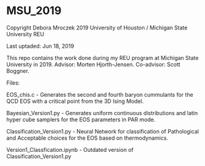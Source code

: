 # MSU_2019
Copyright Debora Mroczek 2019
University of Houston / Michigan State University REU

Last uptaded: Jun 18, 2019

This repo contains the work done during my REU program at Michigan State University in 2019. Advisor: Morten Hjorth-Jensen. Co-advisor: Scott Boggner. 

Files:

EOS_chis.c - Generates the second and fourth baryon cummulants for the QCD EOS with a critical point from the 3D Ising Model.

Bayesian_Version1.py - Generates uniform continuous distributions and latin hyper cube samplers for the EOS parameters in PAR mode. 

Classification_Version1.py - Neural Network for classification of Pathological and Acceptable choices for the EOS based on thermodynamics.
 
Version1_Classfication.ipynb - Outdated version of Classification_Version1.py
